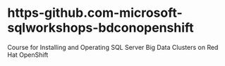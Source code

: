 # https-github.com-microsoft-sqlworkshops-bdconopenshift
Course for Installing and Operating SQL Server Big Data Clusters on Red Hat OpenShift
